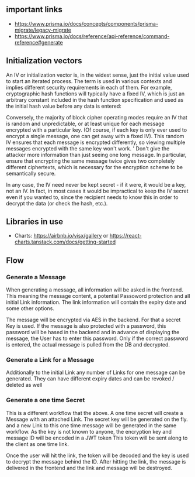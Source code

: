 ## important links

- https://www.prisma.io/docs/concepts/components/prisma-migrate/legacy-migrate
- https://www.prisma.io/docs/reference/api-reference/command-reference#generate

## Initialization vectors

An IV or initialization vector is, in the widest sense, just the initial value used to start an iterated process. The term is used in various contexts and implies different security requirements in each of them. For example, cryptographic hash functions will typically have a fixed IV, which is just an arbitrary constant included in the hash function specification and used as the initial hash value before any data is entered:

Conversely, the majority of block cipher operating modes require an IV that is random and unpredictable, or at least unique for each message encrypted with a particular key. (Of course, if each key is only ever used to encrypt a single message, one can get away with a fixed IV). This random IV ensures that each message is encrypted differently, so viewing multiple messages encrypted with the same key won't work. ' Don't give the attacker more information than just seeing one long message. In particular, ensure that encrypting the same message twice gives two completely different ciphertexts, which is necessary for the encryption scheme to be semantically secure.

In any case, the IV need never be kept secret - if it were, it would be a key, not an IV. In fact, in most cases it would be impractical to keep the IV secret even if you wanted to, since the recipient needs to know this in order to decrypt the data (or check the hash, etc.).

## Libraries in use

- Charts: https://airbnb.io/visx/gallery or https://react-charts.tanstack.com/docs/getting-started

## Flow

### Generate a Message

When generating a message, all information will be asked in the frontend. This meaning the message content, a potential Passoword protection and all initial Link information.
The link information will contain the expiry date and some other options.

The message will be encrypted via AES in the backend. For that a secret Key is used. If the message is also protected with a password, this password will be hased in the backend and
in advance of displaying the message, the User has to enter this password. Only if the correct password is entered, the actual message is pulled from the DB and
decrypted.

### Generate a Link for a Message

Additionally to the initial Link any number of Links for one message can be generated. They can have different expiry dates and can be revoked / deleted as well

### Generate a one time Secret

This is a different workflow that the above. A one time secret will create a Message with an attached Link. The secret key will be generated on the fly.
and a new Link to this one time message will be generated in the same workflow. As the key is not known to anyone, the encryption key and message ID will be encoded in a JWT token
This token will be sent along to the client as one time link.

Once the user will hit the link, the token will be decoded and the key is used to decrypt the message behind the ID.
After hitting the link, the message is delivered in the frontend and the link and message will be destroyed.
